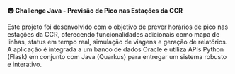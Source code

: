 **🚇 Challenge Java - Previsão de Pico nas Estações da CCR**

Este projeto foi desenvolvido com o objetivo de prever horários de pico nas estações da CCR, oferecendo funcionalidades adicionais como mapa de linhas, status em tempo real, simulação de viagens e geração de relatórios. A aplicação é integrada a um banco de dados Oracle e utiliza APIs Python (Flask) em conjunto com Java (Quarkus) para entregar um sistema robusto e interativo.
